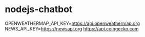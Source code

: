 # nodejs-chatbot

OPENWEATHERMAP_API_KEY=https://api.openweathermap.org
NEWS_API_KEY=https://newsapi.org
https://api.coingecko.com
